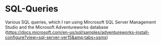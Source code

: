 # SQL-Queries
Various SQL queries, which I ran using Mircrosoft SQL Server Management Studio and the Microsoft Adventureworks database (https://docs.microsoft.com/en-us/sql/samples/adventureworks-install-configure?view=sql-server-ver15&amp;tabs=ssms)
